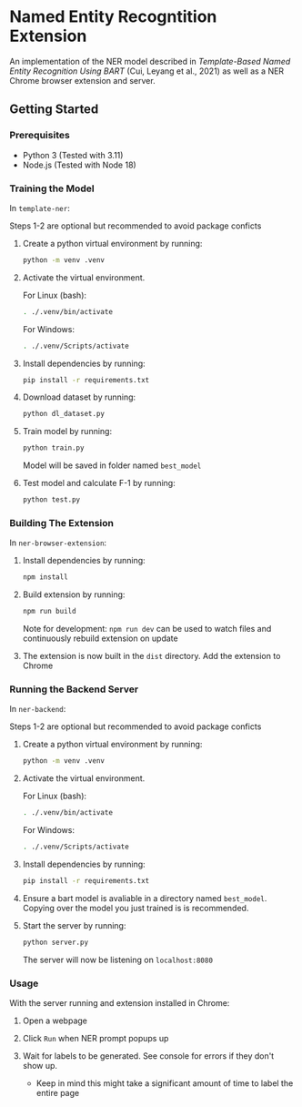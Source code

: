 # Named Entity Recogntition Extension

An implementation of the NER model described in <i>Template-Based Named Entity Recognition Using BART</i> (Cui, Leyang et al., 2021) as well as a NER Chrome browser extension and server.

## Getting Started

### Prerequisites

* Python 3 (Tested with 3.11)
* Node.js (Tested with Node 18)

### Training the Model

In `template-ner`:

Steps 1-2 are optional but recommended to avoid package conficts

1. Create a python virtual environment by running:
    ```bash
    python -m venv .venv
    ```

2. Activate the virtual environment. 

    For Linux (bash):
    ```bash
    . ./.venv/bin/activate
    ```

    For Windows:
    ```bash
    . ./.venv/Scripts/activate
    ```

3. Install dependencies by running:
    ```bash
    pip install -r requirements.txt
    ```

4. Download dataset by running:
    ```bash
    python dl_dataset.py
    ```

5. Train model by running:
    ```bash
    python train.py
    ```

    Model will be saved in folder named `best_model`

6. Test model and calculate F-1 by running:
    ```bash
    python test.py
    ```


### Building The Extension

In `ner-browser-extension`:

1. Install dependencies by running:
    ```bash
    npm install
    ```

2. Build extension by running:
    ```bash
    npm run build
    ```

    Note for development: `npm run dev` can be used to watch files and continuously rebuild extension on update

3. The extension is now built in the `dist` directory. Add the extension to Chrome

### Running the Backend Server

In `ner-backend`:

Steps 1-2 are optional but recommended to avoid package conficts

1. Create a python virtual environment by running:
    ```bash
    python -m venv .venv
    ```

2. Activate the virtual environment. 

    For Linux (bash):
    ```bash
    . ./.venv/bin/activate
    ```

    For Windows:
    ```bash
    . ./.venv/Scripts/activate
    ```

3. Install dependencies by running:
    ```bash
    pip install -r requirements.txt
    ```

4. Ensure a bart model is avaliable in a directory named `best_model`. Copying over the model you just trained is is recommended.

5. Start the server by running:
    ```bash
    python server.py
    ```

    The server will now be listening on `localhost:8080`


### Usage 

With the server running and extension installed in Chrome:

1. Open a webpage

2. Click `Run` when NER prompt popups up

3. Wait for labels to be generated. See console for errors if they don't show up.

    * Keep in mind this might take a significant amount of time to label the entire page
